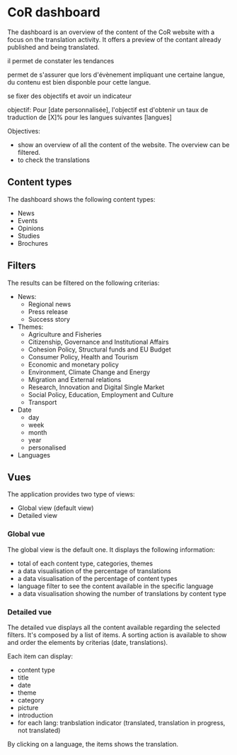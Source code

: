 # CoR dashboard

The dashboard is an overview of the content of the CoR website with a focus on the translation activity. It offers a preview of the contant already published and being translated.


il permet de constater les tendances

permet de s'assurer que lors d'évènement impliquant une certaine langue, du contenu est bien disponble pour cette langue.

se fixer des objectifs et avoir un indicateur

objectif: Pour [date personnalisée],  l'objectif est d'obtenir un taux de traduction de [X]% pour les langues suivantes [langues]

Objectives:
- show an overview of all the content of the website. The overview can be filtered.
- to check the translations




## Content types

The dashboard shows the following content types:

- News
- Events
- Opinions
- Studies
- Brochures

## Filters

The results can be filtered on the following criterias:

- News:
  - Regional news
  - Press release
  - Success story
- Themes:
  - Agriculture and Fisheries
  - Citizenship, Governance and Institutional Affairs
  - Cohesion Policy, Structural funds and EU Budget
  - Consumer Policy, Health and Tourism
  - Economic and monetary policy
  - Environment, Climate Change and Energy
  - Migration and External relations
  - Research, Innovation and Digital Single Market
  - Social Policy, Education, Employment and Culture
  - Transport
- Date
  - day
  - week
  - month
  - year
  - personalised
- Languages

## Vues

The application provides two type of views:

- Global view (default view)
- Detailed view

### Global vue

The global view is the default one. It displays the following information:

- total of each content type, categories, themes
- a data visualisation of the percentage of translations
- a data visualisation of the percentage of content types
- language filter to see the content available in the specific language
- a data visualisation showing the number of translations by content type


### Detailed vue

The detailed vue displays all the content available regarding the selected filters. It's composed by a list of items. A sorting action is available to show and order the elements by criterias (date, translations).

Each item can display:

- content type
- title
- date
- theme
- category
- picture
- introduction
- for each lang: tranbslation indicator (translated, translation in progress, not translated)

By clicking on a language, the items shows the translation.
